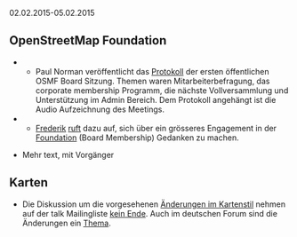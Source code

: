 02.02.2015-05.02.2015

## OpenStreetMap Foundation

* * Paul Norman veröffentlicht das [Protokoll](http://wiki.osmfoundation.org/wiki/Board/Minutes/2015-07-20) der ersten öffentlichen OSMF Board Sitzung. Themen waren Mitarbeiterbefragung, das corporate membership Programm, die nächste Vollversammlung und Unterstützung im Admin Bereich. Dem Protokoll angehängt ist die Audio Aufzeichnung des Meetings.

* * [Frederik](https://www.openstreetmap.org/user/woodpeck) [ruft](https://lists.openstreetmap.org/pipermail/osmf-talk/2015-August/003366.html) dazu auf, sich über ein grösseres Engagement in der [Foundation](https://wiki.osmfoundation.org/wiki/Main_Page) (Board Membership) Gedanken zu machen.

* Mehr text, mit Vorgänger

## Karten

* Die Diskussion um die vorgesehenen [Änderungen im Kartenstil](http://bl.ocks.org/pnorman/raw/c61d6b11193081910866/#12.00/51.9293/4.4866) nehmen auf der talk Mailingliste [kein Ende](https://lists.openstreetmap.org/pipermail/talk/2015-August/073857.html). Auch im deutschen Forum sind die Änderungen ein [Thema](http://forum.openstreetmap.org/viewtopic.php?pid=524613#p524613).

